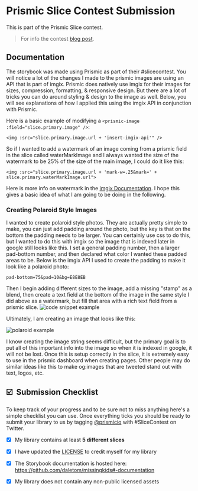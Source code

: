 # Prismic Slice Contest Submission
This is part of the Prismic Slice contest.

> For info the contest [blog post](https://prismic.io/blog/slice-contest?utm_campaign=devexp&utm_source=github&utm_medium=slicecontestpost).

## Documentation

The storybook was made using Prismic as part of their #slicecontest. You will notice a lot of the changes I made to the prismic images are using an API that is part of imgix. Prismic does natively use imgix for their images for sizes, compression, formatting, & responsive design. But there are a lot of tricks you can do around styling & design to the image as well. Below, you will see explanations of how I applied this using the imgix API in conjunction with Prismic.

Here is a basic example of modifying a `<prismic-image :field="slice.primary.image" />`:

```
<img :src="slice.primary.image.url + 'insert-imgix-api'" />
```

So if I wanted to add a watermark of an image coming from a prismic field in the slice called waterMarkImage and I always wanted the size of the watermark to be 25% of the size of the main image, I could do it like this:
```
<img :src="slice.primary.image.url + 'mark-w=.25&mark=' + slice.primary.waterMarkImage.url">
```
Here is more info on watermark in the [imgix Documentation](https://docs.imgix.com/apis/rendering/watermark/mark). I hope this gives a basic idea of what I am going to be doing in the following.

### Creating Polaroid Style Images

I wanted to create polaroid style photos. They are actually pretty simple to make, you can just add padding around the photo, but the key is that on the bottom the padding needs to be larger. You can certainly use css to do this, but I wanted to do this with imgix so the image that is indexed later in google still looks like this. I set a general padding number, then a larger pad-bottom number, and then declared what color I wanted these padded areas to be. Below is the imgix API I used to create the padding to make it look like a polaroid photo:
```
pad-bottom=75&pad=10&bg=E8E8EB 
```
Then I begin adding different sizes to the image, add a missing "stamp" as a blend, then create a text field at the bottom of the image in the same style I did above as a watermark, but fill that area with a rich text field from a prismic slice.
![code snippet example](https://images.prismic.io/missingkids/bcf43dba-baa4-4e77-8f96-edf0e6978b4e_missingimgcode.png?auto=compress,format&w=640&h=480&fit=fill&fill=solid&fill-color=CBD5E0)

Ultimately, I am creating an image that looks like this: 

![polaroid example](https://images.prismic.io/missingkids/c670e6b4-5274-4094-b025-15b6ce69f223_polaroid.jpg?w=300)

I know creating the image string seems difficult, but the primary goal is to put all of this important info into the image so when it is indexed in google, it will not be lost. Once this is setup correctly in the slice, it is extremely easy to use in the prismic dashboard when creating pages. Other people may do similar ideas like this to make og:images that are tweeted stand out with text, logos, etc.  

## ☑️ &nbsp;Submission Checklist

To keep track of your progress and to be sure not to miss anything here's a simple checklist you can use. Once everything ticks you should be ready to submit your library to us by tagging [@prismicio](https://twitter.com/prismicio) with #SliceContest on Twitter.

- [X] My library contains at least **5 different slices**
- [X] I have updated the [LICENSE](./LICENSE) to credit myself for my library
- [X] The Storybook documentation is hosted here: https://github.com/daletom/missingkids#-documentation 
- [X] My library does not contain any non-public licensed assets



